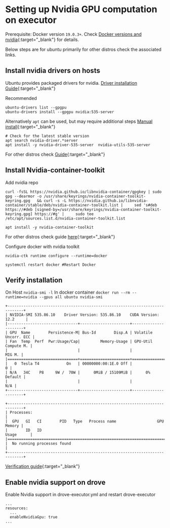 # Setting up Nvidia GPU computation on executor

Prerequisite: Docker version `19.0.3+`. Check [Docker versions and nvidia](https://github.com/NVIDIA/nvidia-docker/issues/1268){:target="_blank"} for details.

Below steps are for ubuntu primarily for other distros check the associated links.

## Install nvidia drivers on hosts

Ubuntu provides packaged drivers for nvidia.
[Driver installation Guide](https://ubuntu.com/server/docs/nvidia-drivers-installation){:target="_blank"}

Recommended
```
ubuntu-drivers list --gpgpu
ubuntu-drivers install --gpgpu nvidia:535-server
```

Alternatively `apt` can be used, but may require additional steps [Manual install](https://ubuntu.com/server/docs/nvidia-drivers-installation#installing-the-kernel-modules){:target="_blank"}
```
# Check for the latest stable version 
apt search nvidia-driver.*server
apt install -y nvidia-driver-535-server  nvidia-utils-535-server 
```

For other distros check [Guide](https://docs.nvidia.com/cuda/cuda-installation-guide-linux/index.html#driver-installation){:target="_blank"}

## Install Nvidia-container-toolkit

Add nvidia repo

```
curl -fsSL https://nvidia.github.io/libnvidia-container/gpgkey | sudo gpg --dearmor -o /usr/share/keyrings/nvidia-container-toolkit-keyring.gpg   && curl -s -L https://nvidia.github.io/libnvidia-container/stable/deb/nvidia-container-toolkit.list |     sed 's#deb https://#deb [signed-by=/usr/share/keyrings/nvidia-container-toolkit-keyring.gpg] https://#g' |     sudo tee /etc/apt/sources.list.d/nvidia-container-toolkit.list

apt install -y nvidia-container-toolkit
```
For other distros check guide [here](https://docs.nvidia.com/datacenter/cloud-native/container-toolkit/latest/install-guide.html){:target="_blank"}

Configure docker with nvidia toolkit

```
nvidia-ctk runtime configure --runtime=docker

systemctl restart docker #Restart Docker
```

## Verify installation

On Host
`nvidia-smi -l` 
In docker container
`docker run --rm --runtime=nvidia --gpus all ubuntu nvidia-smi`

```
+-----------------------------------------------------------------------------+
| NVIDIA-SMI 535.86.10    Driver Version: 535.86.10    CUDA Version: 12.2     |
|-------------------------------+----------------------+----------------------+
| GPU  Name        Persistence-M| Bus-Id        Disp.A | Volatile Uncorr. ECC |
| Fan  Temp  Perf  Pwr:Usage/Cap|         Memory-Usage | GPU-Util  Compute M. |
|                               |                      |               MIG M. |
|===============================+======================+======================|
|   0  Tesla T4            On   | 00000000:00:1E.0 Off |                    0 |
| N/A   34C    P8     9W /  70W |      0MiB / 15109MiB |      0%      Default |
|                               |                      |                  N/A |
+-------------------------------+----------------------+----------------------+

+-----------------------------------------------------------------------------+
| Processes:                                                                  |
|  GPU   GI   CI        PID   Type   Process name                  GPU Memory |
|        ID   ID                                                   Usage      |
|=============================================================================|
|  No running processes found                                                 |
+-----------------------------------------------------------------------------+
```
[Verification guide](https://docs.nvidia.com/datacenter/cloud-native/container-toolkit/latest/sample-workload.html){:target="_blank"}

## Enable nvidia support on drove

Enable Nvidia support in drove-executor.yml and restart drove-executor
```
...
resources:
  ...
  enableNvidiaGpu: true
...
```

